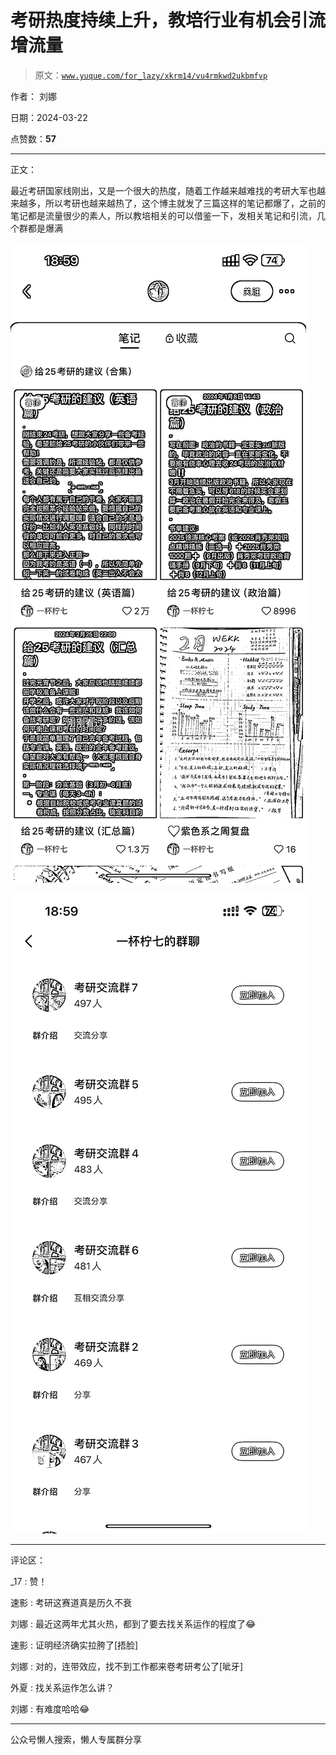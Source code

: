 # 考研热度持续上升，教培行业有机会引流增流量

> 原文：[`www.yuque.com/for_lazy/xkrm14/vu4rmkwd2ukbmfvp`](https://www.yuque.com/for_lazy/xkrm14/vu4rmkwd2ukbmfvp)

作者： 刘娜

日期：2024-03-22

点赞数：**57**

* * *

正文：

最近考研国家线刚出，又是一个很大的热度，随着工作越来越难找的考研大军也越来越多，所以考研也越来越热了，这个博主就发了三篇这样的笔记都爆了，之前的笔记都是流量很少的素人，所以教培相关的可以借鉴一下，发相关笔记和引流，几个群都是爆满

![](img/fcd287e713af4843823880c4218fa58c.png)

![](img/7f6f47e41dfe57d0f264804bddf65199.png)

* * *

评论区：

_17 : 赞！

速影 : 考研这赛道真是历久不衰

刘娜 : 最近这两年尤其火热，都到了要去找关系运作的程度了😂

速影 : 证明经济确实拉胯了[捂脸]

刘娜 : 对的，连带效应，找不到工作都来卷考研考公了[呲牙]

外夏 : 找关系运作怎么讲？

刘娜 : 有难度哈哈😂

* * *

公众号懒人搜索，懒人专属群分享